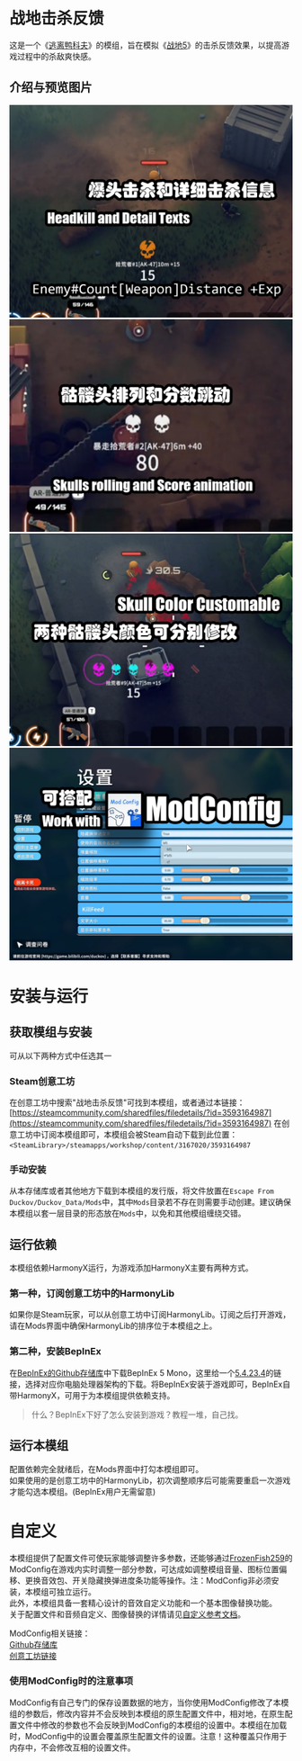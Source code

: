 # 战地击杀反馈  
这是一个《[逃离鸭科夫](https://store.steampowered.com/app/3167020/_/)》的模组，旨在模拟《[战地5](https://www.ea.com/games/battlefield/battlefield-5)》的击杀反馈效果，以提高游戏过程中的杀敌爽快感。  
## 介绍与预览图片
![preview_0](.github/preview_0.jpg)
![preview_1](.github/preview_1.jpg)
![preview_2](.github/preview_2.jpg)
![preview_3](.github/preview_3.jpg)
# 安装与运行
## 获取模组与安装
可从以下两种方式中任选其一
### Steam创意工坊
在创意工坊中搜索"战地击杀反馈"可找到本模组，或者通过本链接：
[https://steamcommunity.com/sharedfiles/filedetails/?id=3593164987](https://steamcommunity.com/sharedfiles/filedetails/?id=3593164987)
在创意工坊中订阅本模组即可，本模组会被Steam自动下载到此位置：
`<SteamLibrary>/steamapps/workshop/content/3167020/3593164987`
### 手动安装
从本存储库或者其他地方下载到本模组的发行版，将文件放置在`Escape From Duckov/Duckov_Data/Mods`中，其中`Mods`目录若不存在则需要手动创建。建议确保本模组以套一层目录的形态放在`Mods`中，以免和其他模组缠绕交错。
## 运行依赖
本模组依赖HarmonyX运行，为游戏添加HarmonyX主要有两种方式。
### 第一种，订阅创意工坊中的HarmonyLib
如果你是Steam玩家，可以从创意工坊中订阅HarmonyLib。订阅之后打开游戏，请在Mods界面中确保HarmonyLib的排序位于本模组之上。
### 第二种，安装BepInEx
在[BepInEx的Github存储库](https://github.com/BepInEx/BepInEx)中下载BepInEx 5 Mono，这里给一个[5.4.23.4](https://github.com/BepInEx/BepInEx/releases/tag/v5.4.23.4)的链接，选择对应你电脑处理器架构的下载。将BepInEx安装于游戏即可，BepInEx自带HarmonyX，可用于为本模组提供依赖支持。
> 什么？BepInEx下好了怎么安装到游戏？教程一堆，自己找。
## 运行本模组
配置依赖完全就绪后，在Mods界面中打勾本模组即可。  
如果使用的是创意工坊中的HarmonyLib，初次调整顺序后可能需要重启一次游戏才能勾选本模组。(BepInEx用户无需留意)
# 自定义
本模组提供了配置文件可使玩家能够调整许多参数，还能够通过[FrozenFish259](https://github.com/FrozenFish259)的ModConfig在游戏内实时调整一部分参数，可达成如调整模组音量、图标位置偏移、更换音效包、开关隐藏换弹进度条功能等操作。注：ModConfig非必须安装，本模组可独立运行。  
此外，本模组具备一套精心设计的音效自定义功能和一个基本图像替换功能。  
关于配置文件和音频自定义、图像替换的详情请见[自定义参考文档](.github/Custom_README_zh.md)。

ModConfig相关链接：  
[Github存储库](https://github.com/FrozenFish259/duckov_mod_config)  
[创意工坊链接](https://steamcommunity.com/sharedfiles/filedetails/?id=3590674339)

### 使用ModConfig时的注意事项
ModConfig有自己专门的保存设置数据的地方，当你使用ModConfig修改了本模组的参数后，修改内容并不会反映到本模组的原生配置文件中，相对地，在原生配置文件中修改的参数也不会反映到ModConfig的本模组的设置中。本模组在加载时，ModConfig中的设置会覆盖原生配置文件的设置。注意！这种覆盖只作用于内存中，不会修改互相的设置文件。
